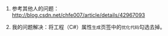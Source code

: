 1. 参考其他人的问题：<a href="http://blog.csdn.net/chfe007/article/details/42967093" rel="noopener noreferrer" target="_blank">http://blog.csdn.net/chfe007/article/details/42967093</a>

2. 我的问题解决：将工程（C#）属性`生成`页签中的`优化代码`勾选去掉。
